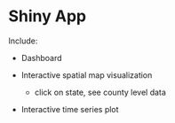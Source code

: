 # Shiny App

Include: 

- Dashboard

- Interactive spatial map visualization
  - click on state, see county level data

- Interactive time series plot
